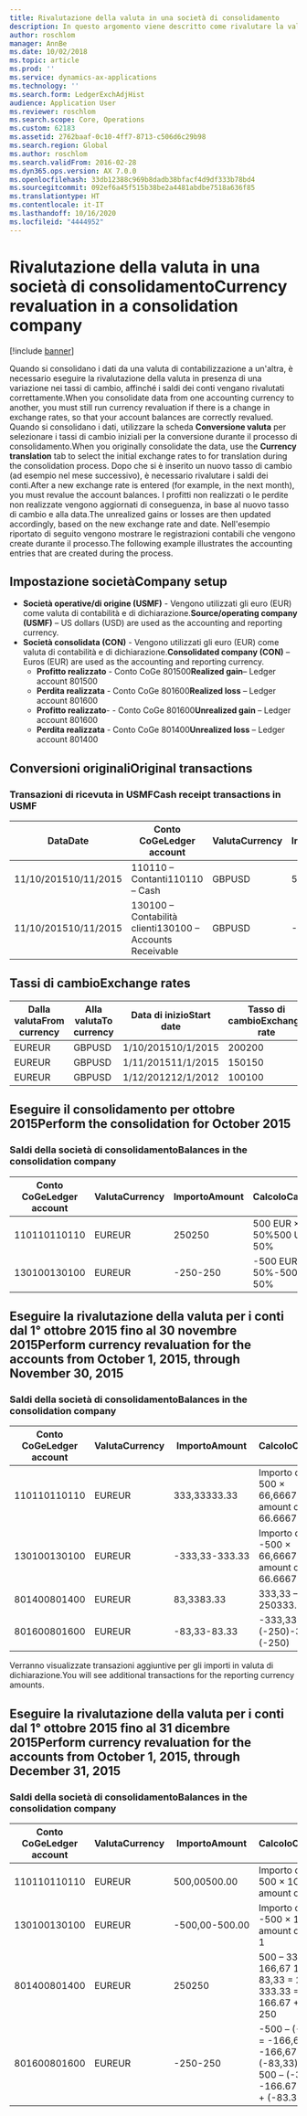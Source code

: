 ```yaml
---
title: Rivalutazione della valuta in una società di consolidamento
description: In questo argomento viene descritto come rivalutare la valuta in una società di consolidamento.
author: roschlom
manager: AnnBe
ms.date: 10/02/2018
ms.topic: article
ms.prod: ''
ms.service: dynamics-ax-applications
ms.technology: ''
ms.search.form: LedgerExchAdjHist
audience: Application User
ms.reviewer: roschlom
ms.search.scope: Core, Operations
ms.custom: 62183
ms.assetid: 2762baaf-0c10-4ff7-8713-c506d6c29b98
ms.search.region: Global
ms.author: roschlom
ms.search.validFrom: 2016-02-28
ms.dyn365.ops.version: AX 7.0.0
ms.openlocfilehash: 33db12388c969b8dadb38bfacf4d9df333b78bd4
ms.sourcegitcommit: 092ef6a45f515b38be2a4481abdbe7518a636f85
ms.translationtype: HT
ms.contentlocale: it-IT
ms.lasthandoff: 10/16/2020
ms.locfileid: "4444952"
---
```

# <a name="currency-revaluation-in-a-consolidation-company"></a><span data-ttu-id="179ba-103">Rivalutazione della valuta in una società di consolidamento</span><span class="sxs-lookup"><span data-stu-id="179ba-103">Currency revaluation in a consolidation company</span></span>

[!include [banner](../includes/banner.md)]

<span data-ttu-id="179ba-104">Quando si consolidano i dati da una valuta di contabilizzazione a un'altra, è necessario eseguire la rivalutazione della valuta in presenza di una variazione nei tassi di cambio, affinché i saldi dei conti vengano rivalutati correttamente.</span><span class="sxs-lookup"><span data-stu-id="179ba-104">When you consolidate data from one accounting currency to another, you must still run currency revaluation if there is a change in exchange rates, so that your account balances  are correctly revalued.</span></span> <span data-ttu-id="179ba-105">Quando si consolidano i dati, utilizzare la scheda **Conversione valuta** per selezionare i tassi di cambio iniziali per la conversione durante il processo di consolidamento.</span><span class="sxs-lookup"><span data-stu-id="179ba-105">When you originally consolidate the data, use the **Currency translation** tab to select the initial exchange rates to for translation during the consolidation process.</span></span> <span data-ttu-id="179ba-106">Dopo che si è inserito un nuovo tasso di cambio (ad esempio nel mese successivo), è necessario rivalutare i saldi dei conti.</span><span class="sxs-lookup"><span data-stu-id="179ba-106">After a new exchange rate is entered (for example, in the next month), you must revalue the account balances.</span></span> <span data-ttu-id="179ba-107">I profitti non realizzati o le perdite non realizzate vengono aggiornati di conseguenza, in base al nuovo tasso di cambio e alla data.</span><span class="sxs-lookup"><span data-stu-id="179ba-107">The unrealized gains or losses are then updated accordingly, based on the new exchange rate and date.</span></span> <span data-ttu-id="179ba-108">Nell'esempio riportato di seguito vengono mostrare le registrazioni contabili che vengono create durante il processo.</span><span class="sxs-lookup"><span data-stu-id="179ba-108">The following example illustrates the accounting entries that are created during the process.</span></span>

## <a name="company-setup"></a><span data-ttu-id="179ba-109">Impostazione società</span><span class="sxs-lookup"><span data-stu-id="179ba-109">Company setup</span></span>
-   <span data-ttu-id="179ba-110">**Società operative/di origine (USMF)** - Vengono utilizzati gli euro (EUR) come valuta di contabilità e di dichiarazione.</span><span class="sxs-lookup"><span data-stu-id="179ba-110">**Source/operating company (USMF)** – US dollars (USD) are used as the accounting and reporting currency.</span></span>
-   <span data-ttu-id="179ba-111">**Società consolidata (CON)** - Vengono utilizzati gli euro (EUR) come valuta di contabilità e di dichiarazione.</span><span class="sxs-lookup"><span data-stu-id="179ba-111">**Consolidated company (CON)** – Euros (EUR) are used as the accounting and reporting currency.</span></span>
    -   <span data-ttu-id="179ba-112">**Profitto realizzato** - Conto CoGe 801500</span><span class="sxs-lookup"><span data-stu-id="179ba-112">**Realized gain**– Ledger account 801500</span></span>
    -   <span data-ttu-id="179ba-113">**Perdita realizzata** - Conto CoGe 801600</span><span class="sxs-lookup"><span data-stu-id="179ba-113">**Realized loss** – Ledger account 801600</span></span>
    -   <span data-ttu-id="179ba-114">**Profitto realizzato**- - Conto CoGe 801600</span><span class="sxs-lookup"><span data-stu-id="179ba-114">**Unrealized gain** – Ledger account 801600</span></span>
    -   <span data-ttu-id="179ba-115">**Perdita realizzata** - Conto CoGe 801400</span><span class="sxs-lookup"><span data-stu-id="179ba-115">**Unrealized loss** – Ledger account 801400</span></span>

## <a name="original-transactions"></a><span data-ttu-id="179ba-116">Conversioni originali</span><span class="sxs-lookup"><span data-stu-id="179ba-116">Original transactions</span></span>
### <a name="cash-receipt-transactions-in-usmf"></a><span data-ttu-id="179ba-117">Transazioni di ricevuta in USMF</span><span class="sxs-lookup"><span data-stu-id="179ba-117">Cash receipt transactions in USMF</span></span>

| <span data-ttu-id="179ba-118">Data</span><span class="sxs-lookup"><span data-stu-id="179ba-118">Date</span></span>       | <span data-ttu-id="179ba-119">Conto CoGe</span><span class="sxs-lookup"><span data-stu-id="179ba-119">Ledger account</span></span>               | <span data-ttu-id="179ba-120">Valuta</span><span class="sxs-lookup"><span data-stu-id="179ba-120">Currency</span></span> | <span data-ttu-id="179ba-121">Importo</span><span class="sxs-lookup"><span data-stu-id="179ba-121">Amount</span></span> |
|------------|------------------------------|----------|--------|
| <span data-ttu-id="179ba-122">11/10/2015</span><span class="sxs-lookup"><span data-stu-id="179ba-122">10/11/2015</span></span> | <span data-ttu-id="179ba-123">110110 – Contanti</span><span class="sxs-lookup"><span data-stu-id="179ba-123">110110 – Cash</span></span>                | <span data-ttu-id="179ba-124">GBP</span><span class="sxs-lookup"><span data-stu-id="179ba-124">USD</span></span>      | <span data-ttu-id="179ba-125">500</span><span class="sxs-lookup"><span data-stu-id="179ba-125">500</span></span>    |
| <span data-ttu-id="179ba-126">11/10/2015</span><span class="sxs-lookup"><span data-stu-id="179ba-126">10/11/2015</span></span> | <span data-ttu-id="179ba-127">130100 – Contabilità clienti</span><span class="sxs-lookup"><span data-stu-id="179ba-127">130100 – Accounts Receivable</span></span> | <span data-ttu-id="179ba-128">GBP</span><span class="sxs-lookup"><span data-stu-id="179ba-128">USD</span></span>      | <span data-ttu-id="179ba-129">-500</span><span class="sxs-lookup"><span data-stu-id="179ba-129">-500</span></span>   |

## <a name="exchange-rates"></a><span data-ttu-id="179ba-130">Tassi di cambio</span><span class="sxs-lookup"><span data-stu-id="179ba-130">Exchange rates</span></span>

| <span data-ttu-id="179ba-131">Dalla valuta</span><span class="sxs-lookup"><span data-stu-id="179ba-131">From currency</span></span> | <span data-ttu-id="179ba-132">Alla valuta</span><span class="sxs-lookup"><span data-stu-id="179ba-132">To currency</span></span> | <span data-ttu-id="179ba-133">Data di inizio</span><span class="sxs-lookup"><span data-stu-id="179ba-133">Start date</span></span> | <span data-ttu-id="179ba-134">Tasso di cambio</span><span class="sxs-lookup"><span data-stu-id="179ba-134">Exchange rate</span></span> |
|---------------|-------------|------------|---------------|
| <span data-ttu-id="179ba-135">EUR</span><span class="sxs-lookup"><span data-stu-id="179ba-135">EUR</span></span>           | <span data-ttu-id="179ba-136">GBP</span><span class="sxs-lookup"><span data-stu-id="179ba-136">USD</span></span>         | <span data-ttu-id="179ba-137">1/10/2015</span><span class="sxs-lookup"><span data-stu-id="179ba-137">10/1/2015</span></span>  | <span data-ttu-id="179ba-138">200</span><span class="sxs-lookup"><span data-stu-id="179ba-138">200</span></span>           |
| <span data-ttu-id="179ba-139">EUR</span><span class="sxs-lookup"><span data-stu-id="179ba-139">EUR</span></span>           | <span data-ttu-id="179ba-140">GBP</span><span class="sxs-lookup"><span data-stu-id="179ba-140">USD</span></span>         | <span data-ttu-id="179ba-141">1/11/2015</span><span class="sxs-lookup"><span data-stu-id="179ba-141">11/1/2015</span></span>  | <span data-ttu-id="179ba-142">150</span><span class="sxs-lookup"><span data-stu-id="179ba-142">150</span></span>           |
| <span data-ttu-id="179ba-143">EUR</span><span class="sxs-lookup"><span data-stu-id="179ba-143">EUR</span></span>           | <span data-ttu-id="179ba-144">GBP</span><span class="sxs-lookup"><span data-stu-id="179ba-144">USD</span></span>         | <span data-ttu-id="179ba-145">1/12/2012</span><span class="sxs-lookup"><span data-stu-id="179ba-145">12/1/2012</span></span>  | <span data-ttu-id="179ba-146">100</span><span class="sxs-lookup"><span data-stu-id="179ba-146">100</span></span>           |

## <a name="perform-the-consolidation-for-october-2015"></a><span data-ttu-id="179ba-147">Eseguire il consolidamento per ottobre 2015</span><span class="sxs-lookup"><span data-stu-id="179ba-147">Perform the consolidation for October 2015</span></span>
### <a name="balances-in-the-consolidation-company"></a><span data-ttu-id="179ba-148">Saldi della società di consolidamento</span><span class="sxs-lookup"><span data-stu-id="179ba-148">Balances in the consolidation company</span></span>

| <span data-ttu-id="179ba-149">Conto CoGe</span><span class="sxs-lookup"><span data-stu-id="179ba-149">Ledger account</span></span> | <span data-ttu-id="179ba-150">Valuta</span><span class="sxs-lookup"><span data-stu-id="179ba-150">Currency</span></span> | <span data-ttu-id="179ba-151">Importo</span><span class="sxs-lookup"><span data-stu-id="179ba-151">Amount</span></span> | <span data-ttu-id="179ba-152">Calcolo</span><span class="sxs-lookup"><span data-stu-id="179ba-152">Calculation</span></span>    |
|----------------|----------|--------|----------------|
| <span data-ttu-id="179ba-153">110110</span><span class="sxs-lookup"><span data-stu-id="179ba-153">110110</span></span>         | <span data-ttu-id="179ba-154">EUR</span><span class="sxs-lookup"><span data-stu-id="179ba-154">EUR</span></span>      | <span data-ttu-id="179ba-155">250</span><span class="sxs-lookup"><span data-stu-id="179ba-155">250</span></span>    | <span data-ttu-id="179ba-156">500 EUR × 50%</span><span class="sxs-lookup"><span data-stu-id="179ba-156">500 USD × 50%</span></span>  |
| <span data-ttu-id="179ba-157">130100</span><span class="sxs-lookup"><span data-stu-id="179ba-157">130100</span></span>         | <span data-ttu-id="179ba-158">EUR</span><span class="sxs-lookup"><span data-stu-id="179ba-158">EUR</span></span>      | <span data-ttu-id="179ba-159">-250</span><span class="sxs-lookup"><span data-stu-id="179ba-159">-250</span></span>   | <span data-ttu-id="179ba-160">-500 EUR × 50%</span><span class="sxs-lookup"><span data-stu-id="179ba-160">-500 USD × 50%</span></span> |

## <a name="perform-currency-revaluation-for-the-accounts-from-october-1-2015-through-november-30-2015"></a><span data-ttu-id="179ba-161">Eseguire la rivalutazione della valuta per i conti dal 1° ottobre 2015 fino al 30 novembre 2015</span><span class="sxs-lookup"><span data-stu-id="179ba-161">Perform currency revaluation for the accounts from October 1, 2015, through November 30, 2015</span></span>
### <a name="balances-in-the-consolidation-company"></a><span data-ttu-id="179ba-162">Saldi della società di consolidamento</span><span class="sxs-lookup"><span data-stu-id="179ba-162">Balances in the consolidation company</span></span>

| <span data-ttu-id="179ba-163">Conto CoGe</span><span class="sxs-lookup"><span data-stu-id="179ba-163">Ledger account</span></span> | <span data-ttu-id="179ba-164">Valuta</span><span class="sxs-lookup"><span data-stu-id="179ba-164">Currency</span></span> | <span data-ttu-id="179ba-165">Importo</span><span class="sxs-lookup"><span data-stu-id="179ba-165">Amount</span></span>  | <span data-ttu-id="179ba-166">Calcolo</span><span class="sxs-lookup"><span data-stu-id="179ba-166">Calculation</span></span>                        |
|----------------|----------|---------|------------------------------------|
| <span data-ttu-id="179ba-167">110110</span><span class="sxs-lookup"><span data-stu-id="179ba-167">110110</span></span>         | <span data-ttu-id="179ba-168">EUR</span><span class="sxs-lookup"><span data-stu-id="179ba-168">EUR</span></span>      | <span data-ttu-id="179ba-169">333,33</span><span class="sxs-lookup"><span data-stu-id="179ba-169">333.33</span></span>  | <span data-ttu-id="179ba-170">Importo originale di 500 × 66,6667%</span><span class="sxs-lookup"><span data-stu-id="179ba-170">Original amount of 500 × 66.6667%</span></span>  |
| <span data-ttu-id="179ba-171">130100</span><span class="sxs-lookup"><span data-stu-id="179ba-171">130100</span></span>         | <span data-ttu-id="179ba-172">EUR</span><span class="sxs-lookup"><span data-stu-id="179ba-172">EUR</span></span>      | <span data-ttu-id="179ba-173">-333,33</span><span class="sxs-lookup"><span data-stu-id="179ba-173">-333.33</span></span> | <span data-ttu-id="179ba-174">Importo originale di -500 × 66,6667%</span><span class="sxs-lookup"><span data-stu-id="179ba-174">Original amount of -500 × 66.6667%</span></span> |
| <span data-ttu-id="179ba-175">801400</span><span class="sxs-lookup"><span data-stu-id="179ba-175">801400</span></span>         | <span data-ttu-id="179ba-176">EUR</span><span class="sxs-lookup"><span data-stu-id="179ba-176">EUR</span></span>      | <span data-ttu-id="179ba-177">83,33</span><span class="sxs-lookup"><span data-stu-id="179ba-177">83.33</span></span>   | <span data-ttu-id="179ba-178">333,33 – 250</span><span class="sxs-lookup"><span data-stu-id="179ba-178">333.33 – 250</span></span>                       |
| <span data-ttu-id="179ba-179">801600</span><span class="sxs-lookup"><span data-stu-id="179ba-179">801600</span></span>         | <span data-ttu-id="179ba-180">EUR</span><span class="sxs-lookup"><span data-stu-id="179ba-180">EUR</span></span>      | <span data-ttu-id="179ba-181">-83,33</span><span class="sxs-lookup"><span data-stu-id="179ba-181">-83.33</span></span>  | <span data-ttu-id="179ba-182">-333,33 – (-250)</span><span class="sxs-lookup"><span data-stu-id="179ba-182">-333.33 – (-250)</span></span>                   |

<span data-ttu-id="179ba-183">Verranno visualizzate transazioni aggiuntive per gli importi in valuta di dichiarazione.</span><span class="sxs-lookup"><span data-stu-id="179ba-183">You will see additional transactions for the reporting currency amounts.</span></span>

## <a name="perform-currency-revaluation-for-the-accounts-from-october-1-2015-through-december-31-2015"></a><span data-ttu-id="179ba-184">Eseguire la rivalutazione della valuta per i conti dal 1° ottobre 2015 fino al 31 dicembre 2015</span><span class="sxs-lookup"><span data-stu-id="179ba-184">Perform currency revaluation for the accounts from October 1, 2015, through December 31, 2015</span></span>
### <a name="balances-in-the-consolidation-company"></a><span data-ttu-id="179ba-185">Saldi della società di consolidamento</span><span class="sxs-lookup"><span data-stu-id="179ba-185">Balances in the consolidation company</span></span>

| <span data-ttu-id="179ba-186">Conto CoGe</span><span class="sxs-lookup"><span data-stu-id="179ba-186">Ledger account</span></span> | <span data-ttu-id="179ba-187">Valuta</span><span class="sxs-lookup"><span data-stu-id="179ba-187">Currency</span></span> | <span data-ttu-id="179ba-188">Importo</span><span class="sxs-lookup"><span data-stu-id="179ba-188">Amount</span></span>  | <span data-ttu-id="179ba-189">Calcolo</span><span class="sxs-lookup"><span data-stu-id="179ba-189">Calculation</span></span>                                          |
|----------------|----------|---------|------------------------------------------------------|
| <span data-ttu-id="179ba-190">110110</span><span class="sxs-lookup"><span data-stu-id="179ba-190">110110</span></span>         | <span data-ttu-id="179ba-191">EUR</span><span class="sxs-lookup"><span data-stu-id="179ba-191">EUR</span></span>      | <span data-ttu-id="179ba-192">500,00</span><span class="sxs-lookup"><span data-stu-id="179ba-192">500.00</span></span>  | <span data-ttu-id="179ba-193">Importo originale di 500 × 1</span><span class="sxs-lookup"><span data-stu-id="179ba-193">Original amount of 500 × 1</span></span>                           |
| <span data-ttu-id="179ba-194">130100</span><span class="sxs-lookup"><span data-stu-id="179ba-194">130100</span></span>         | <span data-ttu-id="179ba-195">EUR</span><span class="sxs-lookup"><span data-stu-id="179ba-195">EUR</span></span>      | <span data-ttu-id="179ba-196">-500,00</span><span class="sxs-lookup"><span data-stu-id="179ba-196">-500.00</span></span> | <span data-ttu-id="179ba-197">Importo originale di -500 × 1</span><span class="sxs-lookup"><span data-stu-id="179ba-197">Original amount of -500 × 1</span></span>                          |
| <span data-ttu-id="179ba-198">801400</span><span class="sxs-lookup"><span data-stu-id="179ba-198">801400</span></span>         | <span data-ttu-id="179ba-199">EUR</span><span class="sxs-lookup"><span data-stu-id="179ba-199">EUR</span></span>      | <span data-ttu-id="179ba-200">250</span><span class="sxs-lookup"><span data-stu-id="179ba-200">250</span></span>     | <span data-ttu-id="179ba-201">500 – 333.33 = 166,67 166,67 + 83,33 = 250</span><span class="sxs-lookup"><span data-stu-id="179ba-201">500 – 333.33 = 166.67 166.67 + 83.33 = 250</span></span>           |
| <span data-ttu-id="179ba-202">801600</span><span class="sxs-lookup"><span data-stu-id="179ba-202">801600</span></span>         | <span data-ttu-id="179ba-203">EUR</span><span class="sxs-lookup"><span data-stu-id="179ba-203">EUR</span></span>      | <span data-ttu-id="179ba-204">-250</span><span class="sxs-lookup"><span data-stu-id="179ba-204">-250</span></span>    | <span data-ttu-id="179ba-205">-500 – (-333,33) = -166,67 -166,67 + (-83,33) = -250</span><span class="sxs-lookup"><span data-stu-id="179ba-205">-500 – (-333.33) = -166.67 -166.67 + (-83.33) = -250</span></span> |






